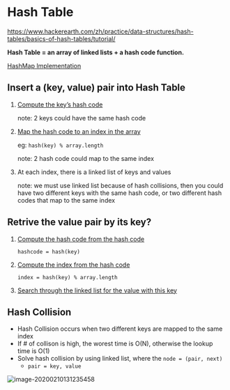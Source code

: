 # Hash Table

https://www.hackerearth.com/zh/practice/data-structures/hash-tables/basics-of-hash-tables/tutorial/

**Hash Table = an array of linked lists + a hash code function.**

[HashMap Implementation](https://dzone.com/articles/custom-hashmap-implementation-in-java)

## Insert a (key, value) pair into Hash Table

1. <u>Compute the key’s hash code</u>

   note: 2 keys could have the same hash code

2. <u>Map the hash code to an index in the array</u>

   eg: `hash(key) % array.length` 

   note: 2 hash code could map to the same index

3. At each index, there is a linked list of keys and values

   note: we must use linked list because of hash collisions, then you could have two different keys with the same hash code, or two different hash codes that map to the same index

## Retrive the value pair by its key?

1. <u>Compute the hash code from the hash code</u>

   `hashcode = hash(key)`

2. <u>Compute the index from the hash code</u>

   `index = hash(key) % array.length `

3. <u>Search through the linked list for the value with this key</u>

## Hash Collision

- Hash Collision occurs when two different keys are mapped to the same index
- If # of collison is high, the worest time is O(N), otherwise the lookup time is O(1)
- Solve hash collision by using linked list, where the `node = (pair, next)` 
  - `pair = key, value`

![image-20200210131235458](https://tva1.sinaimg.cn/large/0082zybpgy1gbrutb74pmj30xg0me41f.jpg)

